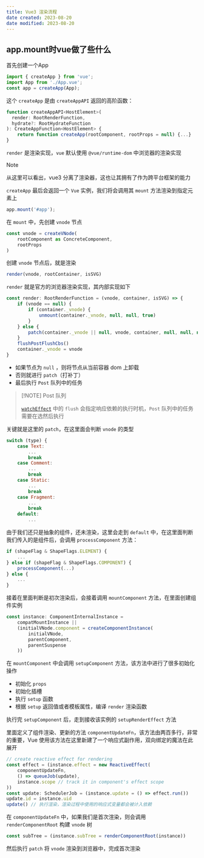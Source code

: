 ```yaml
---
title: Vue3 渲染流程
date created: 2023-08-20
date modified: 2023-08-20
---
```


## app.mount时vue做了些什么

首先创建一个App

```javascript
import { createApp } from 'vue';
import App from './App.vue';
const app = createApp(App);
```

这个 `createApp` 是由 `createAppAPI` 返回的高阶函数：

```javascript
function createAppAPI<HostElement>(
  render: RootRenderFunction,
  hydrate?: RootHydrateFunction
): CreateAppFunction<HostElement> {
	return function createApp(rootComponent, rootProps = null) {...}
}
```

`render` 是渲染实现，`vue` 默认使用 `@vue/runtime-dom` 中浏览器的渲染实现

> [!NOTE]
> 
> 从这里可以看出，vue3 分离了渲染器，这也让其拥有了作为跨平台框架的能力

`createApp` 最后会返回一个 `Vue` 实例，我们将会调用其 `mount` 方法渲染到指定元素上

```javascript
app.mount('#app');
```

在 `mount` 中，先创建 `vnode` 节点

```javascript
const vnode = createVNode(
	rootComponent as ConcreteComponent,
	rootProps
)
```

创建 `vnode` 节点后，就是渲染

```javascript
render(vnode, rootContainer, isSVG)
```

`render` 就是官方的浏览器渲染实现，其内部实现如下

```javascript
const render: RootRenderFunction = (vnode, container, isSVG) => {
	if (vnode == null) {
		if (container._vnode) {
			unmount(container._vnode, null, null, true)
		}
	} else {
		patch(container._vnode || null, vnode, container, null, null, null, isSVG)
	}
	flushPostFlushCbs()
	container._vnode = vnode
}
```

- 如果节点为 `null` ，则将节点从当前容器 dom 上卸载
- 否则就进行 `patch`（打补丁）
- 最后执行 `Post` 队列中的任务

> [!NOTE] Post 队列
> 
> [`watchEffect`](https://cn.vuejs.org/api/reactivity-core.html#watcheffect) 中的 `flush` 会指定响应依赖的执行时机，`Post` 队列中的任务需要在选然后执行

关键就是这里的 `patch`，在这里面会判断 `vnode` 的类型

```javascript
switch (type) {
	case Text:
		...
		break
	case Comment:
		...
		break
	case Static:
		...
		break
	case Fragment:
		...
		break
	default:
		...
```

由于我们还只是抽象的组件，还未渲染，这里会走到 `default` 中，在这里面判断我们传入的是组件后，会调用 `processComponent` 方法：

```javascript
if (shapeFlag & ShapeFlags.ELEMENT) {
	...
} else if (shapeFlag & ShapeFlags.COMPONENT) {
	processComponent(...)
} else {
	...
}
```

接着在里面判断是初次渲染后，会接着调用 `mountComponent` 方法，在里面创建组件实例

```javascript
const instance: ComponentInternalInstance =
	compatMountInstance ||
	(initialVNode.component = createComponentInstance(
		initialVNode,
		parentComponent,
		parentSuspense
	))
```

在 `mountComponent` 中会调用 `setupComponent` 方法，该方法中进行了很多初始化操作

- 初始化 `props`
- 初始化插槽
- 执行 `setup` 函数
- 根据 `setup` 返回值或者模板属性，编译 `render` 渲染函数

执行完 `setupComponent` 后，走到接收该实例的 `setupRenderEffect` 方法

里面定义了组件渲染、更新的方法 `componentUpdateFn`，该方法由两百多行，非常的重要，Vue 使用该方法在这里新建了一个响应式副作用，双向绑定的魔法在此展开

```javascript
// create reactive effect for rendering
const effect = (instance.effect = new ReactiveEffect(
	componentUpdateFn,
	() => queueJob(update),
	instance.scope // track it in component's effect scope
))
const update: SchedulerJob = (instance.update = () => effect.run())
update.id = instance.uid
update() // 执行渲染，渲染过程中使用的响应式变量都会被计入依赖
```

在 `componentUpdateFn` 中，如果我们是首次渲染，则会调用 `renderComponentRoot` 构建 `vnode` 树

```javascript
const subTree = (instance.subTree = renderComponentRoot(instance))
```

然后执行 `patch` 将 `vnode` 渲染到浏览器中，完成首次渲染